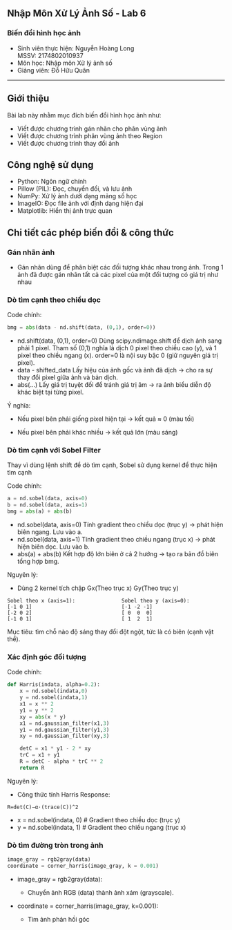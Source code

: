 
## Nhập Môn Xử Lý Ảnh Số - Lab 6
### Biến đổi hình học ảnh

- Sinh viên thực hiện: Nguyễn Hoàng Long  
MSSV: 2174802010937
- Môn học: Nhập môn Xử lý ảnh số
- Giảng viên: Đỗ Hữu Quân

---

## Giới thiệu  
Bài lab này nhằm mục đích biến đổi hình học ảnh như:  
- Viết được chương trình gán nhãn cho phân vùng ảnh
- Viết được chương trình phân vùng ảnh theo Region
- Viết được chương trình thay đổi ảnh

## Công nghệ sử dụng

- Python: Ngôn ngữ chính
- Pillow (PIL): Đọc, chuyển đổi, và lưu ảnh
- NumPy: Xử lý ảnh dưới dạng mảng số học
- ImageIO: Đọc file ảnh với định dạng hiện đại
- Matplotlib: Hiển thị ảnh trực quan

## Chi tiết các phép biến đổi & công thức

### Gán nhãn ảnh
- Gán nhãn dùng để phân biệt các đối tượng khác nhau trong ảnh. Trong 1 ảnh đã được gán nhãn tất cả các pixel của một đối tượng có giá trị như nhau



### Dò tìm cạnh theo chiều dọc
Code chính:
```python
bmg = abs(data - nd.shift(data, (0,1), order=0))
```
- nd.shift(data, (0,1), order=0)	Dùng scipy.ndimage.shift để dịch ảnh sang phải 1 pixel. Tham số (0,1) nghĩa là dịch 0 pixel theo chiều cao (y), và 1 pixel theo chiều ngang (x). order=0 là nội suy bậc 0 (giữ nguyên giá trị pixel).
- data - shifted_data	Lấy hiệu của ảnh gốc và ảnh đã dịch → cho ra sự thay đổi pixel giữa ảnh và bản dịch.
- abs(...)	Lấy giá trị tuyệt đối để tránh giá trị âm → ra ảnh biểu diễn độ khác biệt tại từng pixel.

Ý nghĩa:
- Nếu pixel bên phải giống pixel hiện tại → kết quả ≈ 0 (màu tối)

- Nếu pixel bên phải khác nhiều → kết quả lớn (màu sáng)

### Dò tìm cạnh với Sobel Filter

Thay vì dùng lệnh shift để dò tìm cạnh, Sobel sử dụng kernel để thực hiện tìm cạnh

Code chính:  
```python
a = nd.sobel(data, axis=0)
b = nd.sobel(data, axis=1)
bmg = abs(a) + abs(b)
```
- nd.sobel(data, axis=0)	Tính gradient theo chiều dọc (trục y) → phát hiện biên ngang. Lưu vào a.
- nd.sobel(data, axis=1)	Tính gradient theo chiều ngang (trục x) → phát hiện biên dọc. Lưu vào b.
- abs(a) + abs(b)	Kết hợp độ lớn biên ở cả 2 hướng → tạo ra bản đồ biên tổng hợp bmg.

Nguyên lý:
- Dùng 2 kernel tích chập Gx(Theo trục x) Gy(Theo trục y)
```text
Sobel theo x (axis=1):               Sobel theo y (axis=0):
[-1 0 1]                             [-1 -2 -1]
[-2 0 2]                             [ 0  0  0]
[-1 0 1]                             [ 1  2  1]
```

Mục tiêu: tìm chỗ nào độ sáng thay đổi đột ngột, tức là có biên (cạnh vật thể).
### Xác định góc đối tượng
Code chính:
```python
def Harris(indata, alpha=0.2):
    x = nd.sobel(indata,0)
    y = nd.sobel(indata,1)
    x1 = x ** 2
    y1 = y ** 2
    xy = abs(x * y)
    x1 = nd.gaussian_filter(x1,3)
    y1 = nd.gaussian_filter(y1,3)
    xy = nd.gaussian_filter(xy,3)

    detC = x1 * y1 - 2 * xy
    trC = x1 + y1
    R = detC - alpha * trC ** 2
    return R
```
Nguyên lý:
- Công thức tính Harris Response:
```text
R=det(C)−α⋅(trace(C))^2

```
- x = nd.sobel(indata, 0)  # Gradient theo chiều dọc (trục y)
- y = nd.sobel(indata, 1)  # Gradient theo chiều ngang (trục x)


### Dò tìm đường tròn trong ảnh

```python
image_gray = rgb2gray(data)
coordinate = corner_harris(image_gray, k = 0.001)
```

- image_gray = rgb2gray(data): 
    - Chuyển ảnh RGB (data) thành ảnh xám (grayscale).

- coordinate = corner_harris(image_gray, k=0.001):
    - Tìm ảnh phản hồi góc 
